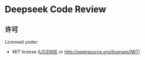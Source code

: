 # Deepseek Code Review


## 许可

Licensed under:

* MIT license ([LICENSE](LICENSE) or http://opensource.org/licenses/MIT)
